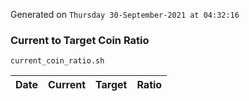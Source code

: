 Generated on `Thursday 30-September-2021 at 04:32:16`

### Current to Target Coin Ratio
`current_coin_ratio.sh`

Date|Current|Target|Ratio
---|---|---|---
